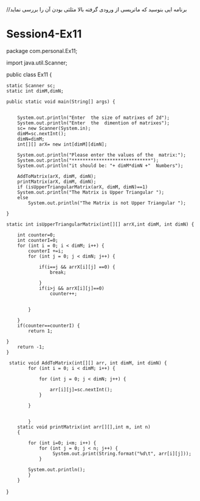 //برنامه ایی بنوسید که ماتریسی از ورودی گرفته بالا مثلثی بودن آن را بررسی نماید
# Session4-Ex11
package com.personal.Ex11;

import java.util.Scanner;

public class Ex11 {

	static Scanner sc;
	static int dimM,dimN;

	public static void main(String[] args) {
		
		
		System.out.println("Enter  the size of matrixes of 2d");
		System.out.println("Enter  the  dimention of matrixes");
		sc= new Scanner(System.in);
		dimM=sc.nextInt();
		dimN=dimM;
		int[][] arX= new int[dimM][dimN];
		
		System.out.println("Please enter the values of the  matrix:");
		System.out.println("*****************************");
		System.out.println("it should be: "+ dimM*dimN +"  Numbers");
		
		AddToMatrix(arX, dimM, dimN);
		printMatrix(arX, dimM, dimN);
		if (isUpperTriangularMatrix(arX, dimM, dimN)==1)
		System.out.println("The Matrix is Upper Triangular ");
		else
			System.out.println("The Matrix is not Upper Triangular ");

	}
	
    static int isUpperTriangularMatrix(int[][] arrX,int dimM, int dimN) {
    	
    	int counter=0;
    	int counterI=0;
    	for (int i = 0; i < dimM; i++) {
			counterI +=i;
			for (int j = 0; j < dimN; j++) {
				
				if(i==j && arrX[i][j] ==0) {
					break;
					
				}
				if(i>j && arrX[i][j]==0)
					counter++;
			
				
			}
			
		}
    	if(counter==counterI) {
			return 1;
					
    }
    	return -1;
    }
	
	 static void AddToMatrix(int[][] arr, int dimM, int dimN) {
	        for (int i = 0; i < dimM; i++) {
				
				for (int j = 0; j < dimN; j++) {
				
					arr[i][j]=sc.nextInt();
				}
				
			}
	        
			
	       	}
		static void printMatrix(int arr[][],int m, int n)
		{

		    for (int i=0; i<m; i++) {
		    	for (int j = 0; j < n; j++) {
		    		 System.out.print(String.format("%d\t", arr[i][j]));	
				}
		       
		    System.out.println();
		    }
		}


}
